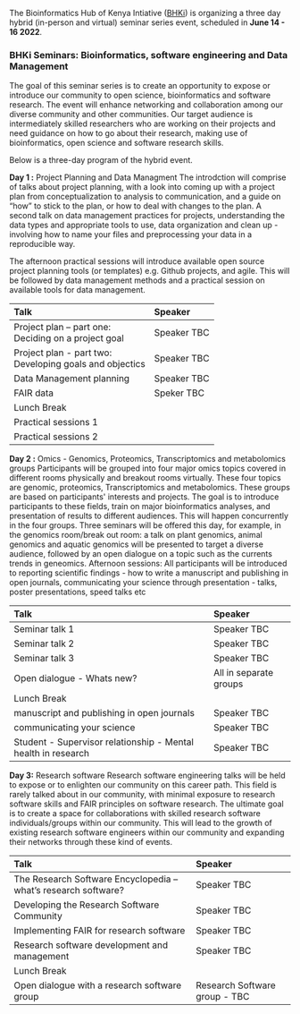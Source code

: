 The Bioinformatics Hub of Kenya Intiative ([BHKi](https://bhki.org/)) is organizing a three day hybrid (in-person and virtual) seminar series event, scheduled in **June 14 - 16 2022**. 

### BHKi Seminars: Bioinformatics, software engineering and Data Management

The goal of this seminar series  is to create an opportunity to expose or introduce our community to open science, bioinformatics and software research. The event will enhance networking and collaboration among our diverse community and other communities. Our target audience is intermediately skilled researchers who are working on their projects and need guidance on how to go about their research, making use of bioinformatics, open science and software research skills. 

Below is a three-day program of the hybrid event.

**Day 1 :** Project Planning and Data Managment
The introdction will comprise of talks about project planning, with a look into coming up with a project plan from conceptualization to analysis to communication, and a guide on “how” to stick to the plan, or how to deal with changes to the plan. A second talk on data management practices for projects, understanding the data types and appropriate tools to use, data organization and clean up - involving how to name your files and preprocessing your data in a reproducible way.  

The afternoon practical sessions will introduce available open source project planning tools (or templates) e.g. Github projects, and agile. This will be followed by data management methods and a practical session on available tools for data management.


| **Talk** | **Speaker** |
|:---------------------- | :-------------------------------------------- |
|Project plan – part one: <br/>Deciding on a project goal | Speaker TBC |
|Project plan - part two: <br/>Developing goals and objectics | Speaker TBC|
|Data Management planning | Speaker TBC|
|FAIR data| Speker TBC|
|Lunch Break|
|Practical sessions 1|
|Practical sessions 2 |


**Day 2 :**  Omics - Genomics, Proteomics, Transcriptomics and metabolomics groups 
Participants will be grouped into four major omics topics covered in different rooms physically and breakout rooms virtually. These four topics are genomic, proteomics, Transcriptomics and metabolomics. These groups are based on participants' interests and projects. The goal is to introduce participants to these fields, train on major bioinformatics analyses, and presentation of results to different audiences. This will happen concurrently in the four groups. Three seminars will be offered this day, for example, in the genomics room/break out room: a talk on plant genomics, animal genomics and aquatic genomics will be presented to target a diverse audience, followed by an open dialogue on a topic such as the currents trends in geneomics. 
Afternoon sessions: All participants will be introduced to reporting scientific findings - how to write a manuscript and publishing in open journals, communicating your science through presentation - talks, poster presentations, speed talks etc


| **Talk** | **Speaker** |
|:---------------------- | :------------------------------------- |
|Seminar talk 1 | Speaker TBC |
|Seminar talk 2 | Speaker TBC|
|Seminar talk 3 | Speaker TBC|
|Open dialogue - Whats new? | All in separate groups |
|Lunch Break|
|manuscript and publishing in open journals| Speaker TBC|
|communicating your science | Speaker TBC |
|Student - Supervisor relationship - Mental health in research| Speaker TBC|


**Day 3:** Research software 
Research software engineering talks will be held to expose or to enlighten our community on this career path. This field is rarely talked about in our community, with minimal exposure to research software skills and FAIR principles on software research. The ultimate goal is to create a space for collaborations with skilled research software individuals/groups within our community. This will lead to the growth of existing research software engineers within our community and expanding their networks through these kind of events.

| **Talk** | **Speaker** |
|:---------------------- | :------------------------------------- |
|The Research Software Encyclopedia – what’s research software? | Speaker TBC |
| Developing the Research Software Community | Speaker TBC|
|Implementing FAIR for research software | Speaker TBC|
|Research software development and management | Speaker TBC |
|Lunch Break|
|Open dialogue with a research software group | Research Software group - TBC|



